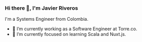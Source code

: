 ### Hi there 👋, I'm Javier Riveros
I'm a Systems Engineer from Colombia.

- 🔭 I’m currently working as a Software Engineer at Torre.co.
- 🌱 I’m currently focused on learning Scala and Nuxt.js.

